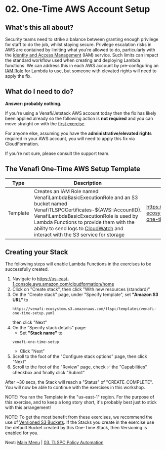 # 02. One-Time AWS Account Setup

## What's this all about?

Security teams need to strike a balance between granting enough privilege for staff to do the job, whilst staying secure.
Privilege escalation risks in AWS are contained by limiting what you're allowed to do, particularly with the [Identity and Access Management](https://aws.amazon.com/iam) (IAM) service.
Such limits can impact the standard workflow used when creating and deploying Lambda functions.
We can address this in each AWS account by pre-configuring an [IAM Role](https://docs.aws.amazon.com/IAM/latest/UserGuide/id_roles.html) for Lambda to use, but someone with elevated rights will need to apply the fix.

## What do I need to do?

**Answer: probably nothing.**

If you're using a Venafi/Jetstack AWS account today then the fix has likely been applied already so the following action is **not required** and you can move straight on with the [first exercise](../03-tlspc-policy-automation/README.md).

For anyone else, assuming you have the **administrative/elevated rights** required in your AWS account, you will need to apply this fix via CloudFormation.

If you're not sure, please consult the support team.

## The Venafi One-Time AWS Setup Template

| Type | Description | S3 | Source |
| - | - | - | - |
| Template | Creates an IAM Role named VenafiLambdaBasicExecutionRole and an S3 bucket named VenafiTLSPCCertificates-${AWS::AccountID}. VenafiLambdaBasicExecutionRole is used by Lambda Functions to provide them with the ability to send logs to [CloudWatch](https://aws.amazon.com/cloudwatch) and interact with the S3 service for storage | https://venafi-ecosystem.s3.amazonaws.com/tlspc/templates/venafi-one-time-setup.yaml | [View](../../tlspc/templates/venafi-one-time-setup.yaml) |

<!-- if this template get any more complicated (likely) we may need a resource column in the above table -->

## Creating your Stack

The following steps will enable Lambda Functions in the exercises to be successfully created.

1. Navigate to https://us-east-1.console.aws.amazon.com/cloudformation/home
1. Click on "Create stack", then click "With new resources (standard)"
1. On the "Create stack" page, under "Specify template", set **"Amazon S3 URL"** to
   ```
   https://venafi-ecosystem.s3.amazonaws.com/tlspc/templates/venafi-one-time-setup.yaml
   ```
   then click "Next"
1. On the "Specify stack details" page:
   - Set **"Stack name"** to
   ```
   venafi-one-time-setup
   ```
   - Click "Next"
1. Scroll to the foot of the "Configure stack options" page, then click "Next"
1. Scroll to the foot of the "Review" page, check ✅ the "Capabilities" checkbox and finally click "Submit"

After ~30 secs, the Stack will reach a "Status" of "CREATE_COMPLETE".
You will now be able to continue with the exercises in this workshop.

NOTE: You ran the Template in the "us-east-1" region.
For the purpose of this exercise, and to keep a long story short, it's probably best just to stick with this arrangement!

NOTE: To get the most benefit from these exercises, we recommend the use of [Versioned S3 Buckets](https://docs.aws.amazon.com/AmazonS3/latest/userguide/Versioning.html).
If the Stacks you create in the exercise use the default Bucket created by this One-Time Stack, then Versioning is enabled for you.

<!-- if we need to regionalize these buckets (and setup replication) then we should do so with another template (or use CDK) in a manner similar to the "venafi-ecosystem" buckets -->

Next: [Main Menu](../README.md) | [03. TLSPC Policy Automation](../03-tlspc-policy-automation/README.md)
